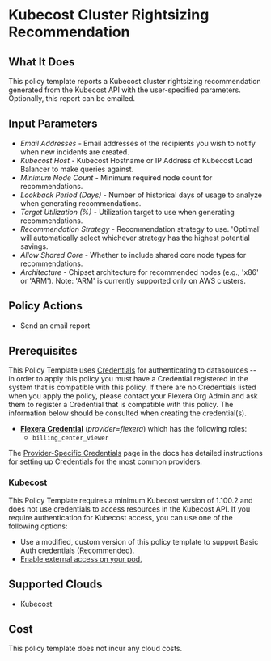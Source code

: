 # Kubecost Cluster Rightsizing Recommendation

## What It Does

This policy template reports a Kubecost cluster rightsizing recommendation generated from the Kubecost API with the user-specified parameters. Optionally, this report can be emailed.

## Input Parameters

- *Email Addresses* - Email addresses of the recipients you wish to notify when new incidents are created.
- *Kubecost Host* - Kubecost Hostname or IP Address of Kubecost Load Balancer to make queries against.
- *Minimum Node Count* - Minimum required node count for recommendations.
- *Lookback Period (Days)* - Number of historical days of usage to analyze when generating recommendations.
- *Target Utilization (%)* - Utilization target to use when generating recommendations.
- *Recommendation Strategy* - Recommendation strategy to use. 'Optimal' will automatically select whichever strategy has the highest potential savings.
- *Allow Shared Core* - Whether to include shared core node types for recommendations.
- *Architecture* - Chipset architecture for recommended nodes (e.g., 'x86' or 'ARM'). Note: 'ARM' is currently supported only on AWS clusters.

## Policy Actions

- Send an email report

## Prerequisites

This Policy Template uses [Credentials](https://docs.flexera.com/flexera/EN/Automation/ManagingCredentialsExternal.htm) for authenticating to datasources -- in order to apply this policy you must have a Credential registered in the system that is compatible with this policy. If there are no Credentials listed when you apply the policy, please contact your Flexera Org Admin and ask them to register a Credential that is compatible with this policy. The information below should be consulted when creating the credential(s).

- [**Flexera Credential**](https://docs.flexera.com/flexera/EN/Automation/ProviderCredentials.htm) (*provider=flexera*) which has the following roles:
  - `billing_center_viewer`

The [Provider-Specific Credentials](https://docs.flexera.com/flexera/EN/Automation/ProviderCredentials.htm) page in the docs has detailed instructions for setting up Credentials for the most common providers.

### Kubecost

This Policy Template requires a minimum Kubecost version of 1.100.2 and does not use credentials to access resources in the Kubecost API. If you require authentication for Kubecost access, you can use one of the following options:

- Use a modified, custom version of this policy template to support Basic Auth credentials (Recommended).
- [Enable external access on your pod.](https://docs.kubecost.com/install-and-configure/install/ingress-examples)

## Supported Clouds

- Kubecost

## Cost

This policy template does not incur any cloud costs.
